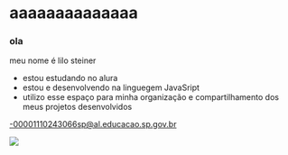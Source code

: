 # aaaaaaaaaaaaaa
### ola 
meu nome é lilo steiner

- estou estudando no alura
- estou e desenvolvendo na linguegem JavaSript
- utilizo esse espaço para minha organização e compartilhamento dos meus projetos desenvolvidos

-00001110243066sp@al.educacao.sp.gov.br 

![](https://media.tenor.com/QSt8TM6EL_UAAAAM/lumity-owl-house.gif)

